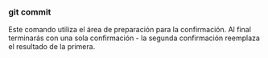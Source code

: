 ### git commit
Este comando utiliza el área de preparación para la confirmación. Al final terminarás con una sola confirmación - la segunda confirmación reemplaza el resultado de la primera.